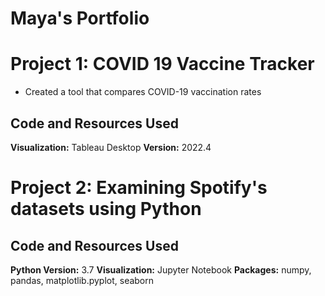 # Maya's Portfolio

# Project 1: COVID 19 Vaccine Tracker
* Created a tool that compares COVID-19 vaccination rates
## Code and Resources Used
**Visualization:** Tableau Desktop
**Version:** 2022.4

# Project 2: Examining Spotify's datasets using Python
## Code and Resources Used
**Python Version:** 3.7
**Visualization:** Jupyter Notebook
**Packages:** numpy, pandas, matplotlib.pyplot, seaborn
